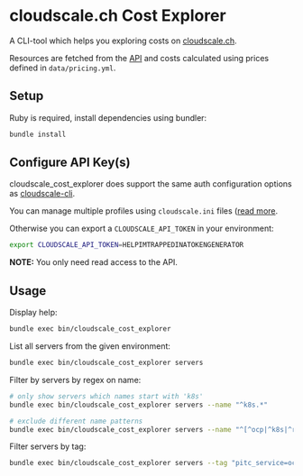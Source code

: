 # cloudscale.ch Cost Explorer

A CLI-tool which helps you exploring costs on [cloudscale.ch](https://www.cloudscale.ch).

Resources are fetched from the [API](https://www.cloudscale.ch/en/api/v1) and costs calculated using prices defined in `data/pricing.yml`.

## Setup

Ruby is required, install dependencies using bundler:

```sh
bundle install
```

## Configure API Key(s)

cloudscale_cost_explorer does support the same auth configuration options as [cloudscale-cli](https://cloudscale-ch.github.io/cloudscale-cli/).

You can manage multiple profiles using `cloudscale.ini` files ([read more]([cloudscale-cli](https://cloudscale-ch.github.io/cloudscale-cli/auth/)). 


Otherwise you can export a `CLOUDSCALE_API_TOKEN` in your environment:

```sh
export CLOUDSCALE_API_TOKEN=HELPIMTRAPPEDINATOKENGENERATOR
```

**NOTE:** You only need read access to the API.


## Usage

Display help:

```sh
bundle exec bin/cloudscale_cost_explorer
```

List all servers from the given environment:

```sh
bundle exec bin/cloudscale_cost_explorer servers
```

Filter by servers by regex on name:

```sh
# only show servers which names start with 'k8s'
bundle exec bin/cloudscale_cost_explorer servers --name "^k8s.*"

# exclude different name patterns
bundle exec bin/cloudscale_cost_explorer servers --name "^[^ocp|^k8s|^rancher|^ocp|^lightning].*"
```

Filter servers by tag:

```sh
bundle exec bin/cloudscale_cost_explorer servers --tag "pitc_service=ocp4"
```
